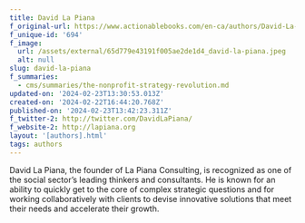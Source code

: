 ```yaml
---
title: David La Piana
f_original-url: https://www.actionablebooks.com/en-ca/authors/David-La-Piana/
f_unique-id: '694'
f_image:
  url: /assets/external/65d779e43191f005ae2de1d4_david-la-piana.jpeg
  alt: null
slug: david-la-piana
f_summaries:
  - cms/summaries/the-nonprofit-strategy-revolution.md
updated-on: '2024-02-23T13:30:53.013Z'
created-on: '2024-02-22T16:44:20.768Z'
published-on: '2024-02-23T13:42:23.311Z'
f_twitter-2: http://twitter.com/DavidLaPiana/
f_website-2: http://lapiana.org
layout: '[authors].html'
tags: authors
---
```


David La Piana, the founder of La Piana Consulting, is recognized as one of the social sector’s leading thinkers and consultants. He is known for an ability to quickly get to the core of complex strategic questions and for working collaboratively with clients to devise innovative solutions that meet their needs and accelerate their growth.
